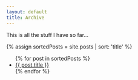```yaml
---
layout: default
title: Archive
---
```


This is all the stuff I have so far...

{% assign sortedPosts = site.posts | sort: 'title' %}


  <ul>
{% for post in sortedPosts %}
 <li> <a href="{{ post.url }}">{{ post.title }}</a></li>
{% endfor %}
  </ul>
